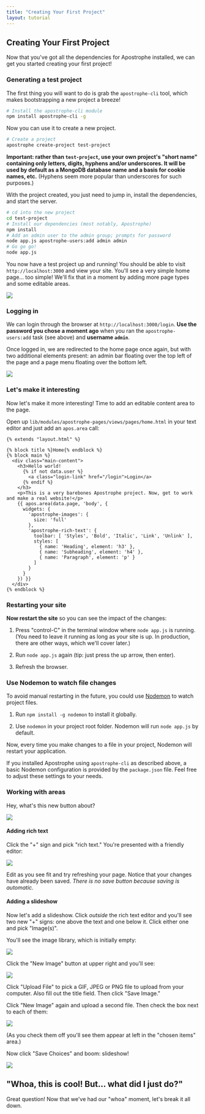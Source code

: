 ```yaml
---
title: "Creating Your First Project"
layout: tutorial
---
```


## Creating Your First Project

Now that you've got all the dependencies for Apostrophe installed, we can get you started creating your first project!

### Generating a test project

The first thing you will want to do is grab the `apostrophe-cli` tool, which makes bootstrapping a new project a breeze!

```bash
# Install the apostrophe-cli module
npm install apostrophe-cli -g
```

Now you can use it to create a new project.

```bash
# Create a project
apostrophe create-project test-project
```

**Important: rather than `test-project`, use your own project's "short name" containing only letters, digits, hyphens and/or underscores. It will be used by default as a MongoDB database name and a basis for cookie names, etc.** (Hyphens seem more popular than underscores for such purposes.)

With the project created, you just need to jump in, install the dependencies, and start the server.

```bash
# cd into the new project
cd test-project
# Install our dependencies (most notably, Apostrophe)
npm install
# Add an admin user to the admin group; prompts for password
node app.js apostrophe-users:add admin admin
# Go go go!
node app.js
```

You now have a test project up and running! You should be able to visit `http://localhost:3000` and view your site. You'll see a very simple home page... too simple! We'll fix that in a moment by adding more page types and some editable areas.

<img src="/docs/images/tutorials/developer/boilerplate_loggedout.png" class="shadow">

### Logging in

We can login through the browser at `http://localhost:3000/login`. **Use the password you chose a moment ago** when you ran the `apostrophe-users:add` task (see above) and **username `admin`**.

Once logged in, we are redirected to the home page once again, but with two additional elements present: an admin bar floating over the top left of the page and a page menu floating over the bottom left.

<img src="/docs/images/tutorials/developer/boilerplate_loggedin.png" class="shadow">

### Let's make it interesting

Now let's make it more interesting! Time to add an editable content area to the page.

Open up `lib/modules/apostrophe-pages/views/pages/home.html` in your text editor and just add an `apos.area` call:

```markup
{% extends "layout.html" %}

{% block title %}Home{% endblock %}
{% block main %}
  <div class="main-content">
    <h3>Hello world!
      {% if not data.user %}
        <a class="login-link" href="/login">Login</a>
      {% endif %}
    </h3>
    <p>This is a very barebones Apostrophe project. Now, get to work and make a real website!</p>
    {{ apos.area(data.page, 'body', {
      widgets: {
        'apostrophe-images': {
          size: 'full'
        },
        'apostrophe-rich-text': {
          toolbar: [ 'Styles', 'Bold', 'Italic', 'Link', 'Unlink' ],
          styles: [
            { name: 'Heading', element: 'h3' },
            { name: 'Subheading', element: 'h4' },
            { name: 'Paragraph', element: 'p' }
          ]
        }
      }
    }) }}
  </div>
{% endblock %}
```

### Restarting your site

**Now restart the site** so you can see the impact of the changes:

1. Press "control-C" in the terminal window where `node app.js` is running. (You need to leave it running as long as your site is up. In production, there are other ways, which we'll cover later.)

2. Run `node app.js` again (tip: just press the up arrow, then enter).

3. Refresh the browser.

### Use Nodemon to watch file changes

To avoid manual restarting in the future, you could use [Nodemon](https://nodemon.io) to watch project files.

1. Run `npm install -g nodemon` to install it globally.

2. Use `nodemon` in your project root folder. Nodemon will run `node app.js` by default.

Now, every time you make changes to a file in your project, Nodemon will restart your application.

If you installed Apostrophe using `apostrophe-cli` as described above, a basic Nodemon configuration is provided by the `package.json` file. Feel free to adjust these settings to your needs.

### Working with areas

Hey, what's this new button about?

<img src="./images/tutorial-plus-button.png" class="shadow">

#### Adding rich text

Click the "+" sign and pick "rich text." You're presented with a friendly editor:

<img src="/docs/images/tutorial-rich-text-editor.png" class="shadow">

Edit as you see fit and try refreshing your page. Notice that your changes have already been saved. *There is no save button because saving is automatic.*

#### Adding a slideshow

Now let's add a slideshow. Click *outside* the rich text editor and you'll see two new "+" signs: one above the text and one below it. Click either one and pick "Image(s)".

You'll see the image library, which is initially empty:

<img src="/docs/images/tutorial-images-library.png" class="shadow">

Click the "New Image" button at upper right and you'll see:

<img src="/docs/images/tutorial-new-image.png" class="shadow">

Click "Upload File" to pick a GIF, JPEG or PNG file to upload from your computer. Also fill out the title field. Then click "Save Image."

Click "New Image" again and upload a second file. Then check the box next to each of them:

<img src="/docs/images/tutorial-select-images.png" class="shadow">

(As you check them off you'll see them appear at left in the "chosen items" area.)

Now click "Save Choices" and boom: slideshow!

<img src="/docs/images/tutorial-slideshow.gif" class="shadow">

## "Whoa, this is cool! But... what did I just do?"

Great question! Now that we've had our "whoa" moment, let's break it all down.
